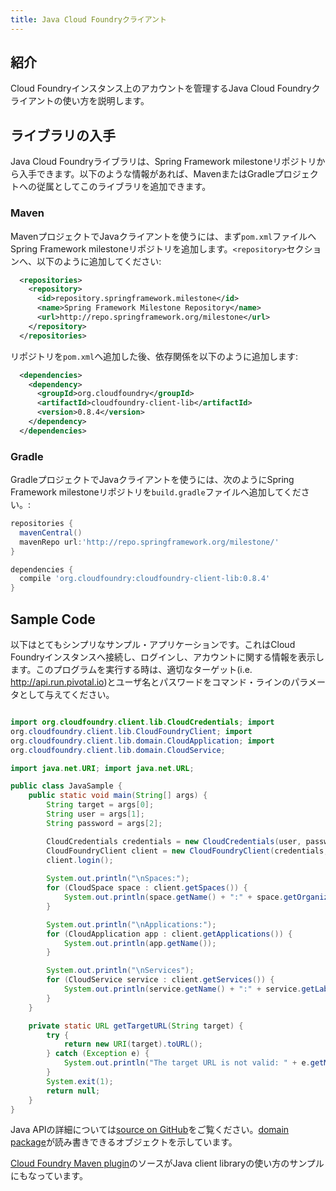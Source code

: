 ```yaml
---
title: Java Cloud Foundryクライアント
---
```


## <a id='intro'></a>紹介 ##

Cloud Foundryインスタンス上のアカウントを管理するJava Cloud Foundryクライアントの使い方を説明します。

## <a id='getting'></a>ライブラリの入手 ##

Java Cloud Foundryライブラリは、Spring Framework
milestoneリポジトリから入手できます。以下のような情報があれば、MavenまたはGradleプロジェクトへの従属としてこのライブラリを追加できます。

### <a id='maven'></a>Maven ###

MavenプロジェクトでJavaクライアントを使うには、まず`pom.xml`ファイルへSpring Framework
milestoneリポジトリを追加します。`<repository>`セクションへ、以下のように追加してください:

~~~xml
  <repositories>
    <repository>
      <id>repository.springframework.milestone</id>
      <name>Spring Framework Milestone Repository</name>
      <url>http://repo.springframework.org/milestone</url>
    </repository>
  </repositories>
~~~

リポジトリを`pom.xml`へ追加した後、依存関係を以下のように追加します:

~~~xml
  <dependencies>
    <dependency>
      <groupId>org.cloudfoundry</groupId>
      <artifactId>cloudfoundry-client-lib</artifactId>
      <version>0.8.4</version>
    </dependency>
  </dependencies>
~~~ 

### <a id='gradle'></a>Gradle ###

GradleプロジェクトでJavaクライアントを使うには、次のようにSpring Framework
milestoneリポジトリを`build.gradle`ファイルへ追加してください。:

~~~groovy
repositories {
  mavenCentral()
  mavenRepo url:'http://repo.springframework.org/milestone/'
}

dependencies {
  compile 'org.cloudfoundry:cloudfoundry-client-lib:0.8.4'
} 
~~~

## <a id='sample'></a>Sample Code ##

以下はとてもシンプリなサンプル・アプリケーションです。これはCloud
Foundryインスタンスへ接続し、ログインし、アカウントに関する情報を表示します。このプログラムを実行する時は、適切なターゲット(i.e.
http://api.run.pivotal.io)とユーザ名とパスワードをコマンド・ラインのパラメータとして与えてください。

~~~java package org.cloudfoundry.sample;

import org.cloudfoundry.client.lib.CloudCredentials; import
org.cloudfoundry.client.lib.CloudFoundryClient; import
org.cloudfoundry.client.lib.domain.CloudApplication; import
org.cloudfoundry.client.lib.domain.CloudService;

import java.net.URI; import java.net.URL;

public class JavaSample {
    public static void main(String[] args) {
        String target = args[0];
        String user = args[1];
        String password = args[2];

        CloudCredentials credentials = new CloudCredentials(user, password);
        CloudFoundryClient client = new CloudFoundryClient(credentials, getTargetURL(target));
        client.login();
        
        System.out.println("\nSpaces:");
        for (CloudSpace space : client.getSpaces()) {
            System.out.println(space.getName() + ":" + space.getOrganization().getName());
        }

        System.out.println("\nApplications:");
        for (CloudApplication app : client.getApplications()) {
            System.out.println(app.getName());
        }

        System.out.println("\nServices");
        for (CloudService service : client.getServices()) {
            System.out.println(service.getName() + ":" + service.getLabel());
        }
    }

    private static URL getTargetURL(String target) {
        try {
            return new URI(target).toURL();
        } catch (Exception e) {
            System.out.println("The target URL is not valid: " + e.getMessage());
        }
        System.exit(1);
        return null;
    }
}
~~~

Java APIの詳細については[source on
GitHub](https://github.com/cloudfoundry/vcap-java-client/tree/master/cloudfoundry-client-lib)をご覧ください。[domain
package](https://github.com/cloudfoundry/vcap-java-client/tree/master/cloudfoundry-client-lib/src/main/java/org/cloudfoundry/client/lib/domain)が読み書きできるオブジェクトを示しています。

[Cloud Foundry Maven
plugin](https://github.com/cloudfoundry/vcap-java-client/tree/master/cloudfoundry-maven-plugin)のソースがJava
client libraryの使い方のサンプルにもなっています。

